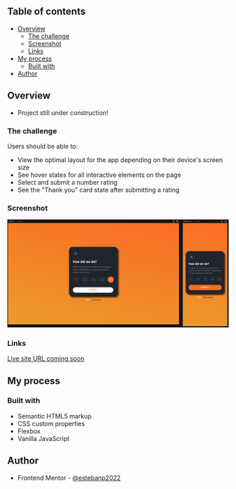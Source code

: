 ## Table of contents

- [Overview](#overview)
  - [The challenge](#the-challenge)
  - [Screenshot](#screenshot)
  - [Links](#links)
- [My process](#my-process)
  - [Built with](#built-with)
- [Author](#author)

## Overview

- Project still under construction!

### The challenge

Users should be able to:

- View the optimal layout for the app depending on their device's screen size
- See hover states for all interactive elements on the page
- Select and submit a number rating
- See the "Thank you" card state after submitting a rating

### Screenshot

![](./images/screenshot.png)

### Links

[Live site URL coming soon]()

## My process

### Built with

- Semantic HTML5 markup
- CSS custom properties
- Flexbox
- Vanilla JavaScript

## Author

- Frontend Mentor - [@estebanp2022](https://www.frontendmentor.io/profile/estebanp2022)
